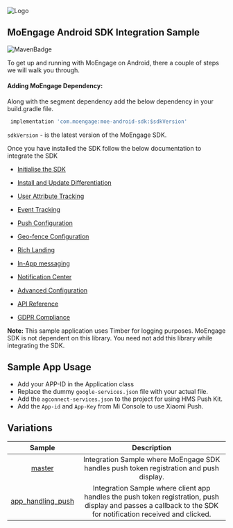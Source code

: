 ![Logo](/.github/assets/logo.png)

## MoEngage Android SDK Integration Sample

![MavenBadge](http://maven-badges.herokuapp.com/maven-central/com.moengage/moe-android-sdk/badge.svg)

To get up and running with MoEngage on Android, there a couple of steps we will walk you through.

#### Adding MoEngage Dependency:

Along with the segment dependency add the below dependency in your build.gradle file.

```groovy
 implementation 'com.moengage:moe-android-sdk:$sdkVersion'
```
`sdkVersion` - is the latest version of the MoEngage SDK.

Once you have installed the SDK follow the below documentation to integrate the SDK

* [Initialise the SDK](https://docs.moengage.com/docs/android-sdk-initialization)

* [Install and Update Differentiation](https://docs.moengage.com/docs/android-install-update)

* [User Attribute Tracking](https://docs.moengage.com/docs/identifying-user)

* [Event Tracking](https://docs.moengage.com/docs/android-track-event)

* [Push Configuration](https://docs.moengage.com/docs/push-configuration)

* [Geo-fence Configuration](https://docs.moengage.com/docs/android-geofence)

* [Rich Landing](https://docs.moengage.com/docs/adding-rich-landing)
 
* [In-App messaging](https://docs.moengage.com/docs/android-in-app-nativ)
 
* [Notification Center](https://docs.moengage.com/docs/android-notification-center)
 
* [Advanced Configuration](https://docs.moengage.com/docs/android-advanced-integration)
 
* [API Reference](https://moengage.github.io/android-api-reference/index.html)
 
* [GDPR Compliance](https://docs.moengage.com/docs/android-compliance)
 
 
 **Note:** This sample application uses Timber for logging purposes. MoEngage SDK is not 
 dependent on this library. You need not add this library while integrating the SDK.
 
## Sample App Usage
 
* Add your APP-ID in the Application class
* Replace the dummy `google-services.json` file with your actual file.
* Add the `agconnect-services.json` to the project for using HMS Push Kit.
* Add the `App-id` and `App-Key` from Mi Console to use Xiaomi Push.

 ## Variations

 |       Sample      |                                                                          Description                                                                          |
|:-----------------:|:-------------------------------------------------------------------------------------------------------------------------------------------------------------:|
|       [master](https://github.com/moengage/Android-Sample/tree/master)      | Integration Sample where MoEngage SDK handles push token registration and push display.                                                                       |
| [app_handling_push](https://github.com/moengage/Android-Sample/tree/app_handling_push) | Integration Sample where client app handles the push token registration, push display and passes a callback to the SDK for notification received and clicked. |